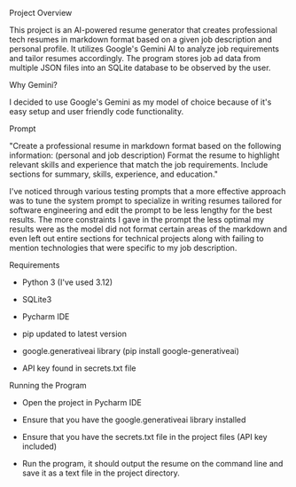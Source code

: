 Project Overview

This project is an AI-powered resume generator that creates professional tech resumes in markdown format based on a given job description and personal profile. 
It utilizes Google's Gemini AI to analyze job requirements and tailor resumes accordingly. The program stores job ad data from multiple JSON files into an SQLite 
database to be observed by the user.

Why Gemini?

I decided to use Google's Gemini as my model of choice because of it's
easy setup and user friendly code functionality. 

Prompt

"Create a professional resume in markdown format based on the following information:
(personal and job description)
Format the resume to highlight relevant skills and experience that match the job requirements.
Include sections for summary, skills, experience, and education."

I've noticed through various testing prompts that a more effective approach was to tune the system prompt to specialize 
in writing resumes tailored for software engineering and edit the prompt to be less lengthy for the best results. 
The more constraints I gave in the prompt the less optimal my results were as the model did not format certain areas 
of the markdown and even left out entire sections for technical projects along with failing to mention technologies 
that were specific to my job description.


Requirements

- Python 3 (I've used 3.12)

- SQLite3 

- Pycharm IDE

- pip updated to latest version

- google.generativeai library (pip install google-generativeai)

- API key found in secrets.txt file


Running the Program

- Open the project in Pycharm IDE

- Ensure that you have the google.generativeai library installed

- Ensure that you have the secrets.txt file in the project files (API key included)

- Run the program, it should output the resume on the command line and save it as a text file in the project directory.
